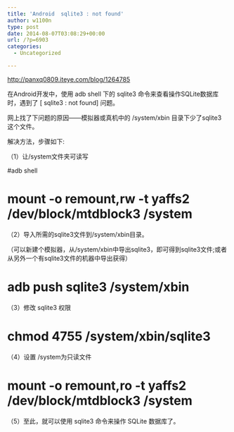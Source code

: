 ```yaml
---
title: 'Android  sqlite3 : not found'
author: w1100n
type: post
date: 2014-08-07T03:08:29+00:00
url: /?p=6903
categories:
  - Uncategorized

---
```

http://panxq0809.iteye.com/blog/1264785

在Android开发中，使用 adb shell 下的 sqlite3 命令来查看操作SQLite数据库时，遇到了 [ sqlite3 : not found] 问题。
  
网上找了下问题的原因——模拟器或真机中的 /system/xbin 目录下少了sqlite3 这个文件。

解决方法，步骤如下: 
  
（1）让/system文件夹可读写
  
#adb shell
  
# mount -o remount,rw -t yaffs2 /dev/block/mtdblock3 /system

（2）导入所需的sqlite3文件到/system/xbin目录。
  
（可以新建个模拟器，从/system/xbin中导出sqlite3，即可得到sqlite3文件;或者从另外一个有sqlite3文件的机器中导出获得）
  
# adb push sqlite3 /system/xbin

（3）修改 sqlite3 权限
  
# chmod 4755 /system/xbin/sqlite3

（4）设置 /system为只读文件
  
# mount -o remount,ro -t yaffs2 /dev/block/mtdblock3 /system

（5）至此，就可以使用 sqlite3 命令来操作 SQLite 数据库了。